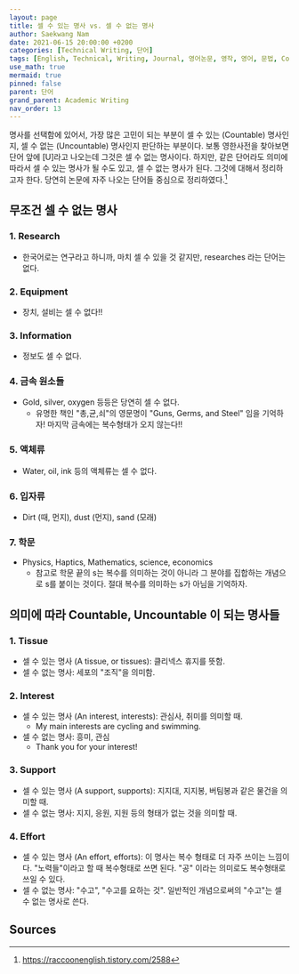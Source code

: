 ```yaml
---
layout: page
title: 셀 수 있는 명사 vs. 셀 수 없는 명사
author: Saekwang Nam
date: 2021-06-15 20:00:00 +0200
categories: [Technical Writing, 단어]
tags: [English, Technical, Writing, Journal, 영어논문, 영작, 영어, 문법, Countable, Uncountable, noun, 예시]
use_math: true
mermaid: true
pinned: false
parent: 단어
grand_parent: Academic Writing
nav_order: 13
---
```


명사를 선택함에 있어서, 가장 많은 고민이 되는 부분이 셀 수 있는 (Countable) 명사인지, 셀 수 없는 (Uncountable) 명사인지 판단하는 부분이다. 보통 영한사전을 찾아보면 단어 앞에 [U]라고 나오는데 그것은 셀 수 없는 명사이다. 하지만, 같은 단어라도 의미에 따라서 셀 수 있는 명사가 될 수도 있고, 셀 수 없는 명사가 된다. 그것에 대해서 정리하고자 한다. 당연히 논문에 자주 나오는 단어들 중심으로 정리하였다.[^fn_1]

## 무조건 셀 수 없는 명사
### 1. Research
- 한국어로는 연구라고 하니까, 마치 셀 수 있을 것 같지만, researches 라는 단어는 없다.

### 2. Equipment
- 장치, 설비는 셀 수 없다!!

### 3. Information
- 정보도 셀 수 없다.

### 4. 금속 원소들
- Gold, silver, oxygen 등등은 당연히 셀 수 없다.
  - 유명한 책인 "총,균,쇠"의 영문명이 "Guns, Germs, and Steel" 임을 기억하자! 마지막 금속에는 복수형태가 오지 않는다!!

### 5. 액체류
- Water, oil, ink 등의 액체류는 셀 수 없다.

### 6. 입자류
- Dirt (때, 먼지), dust (먼지), sand (모래)

### 7. 학문
- Physics, Haptics, Mathematics, science, economics
  - 참고로 학문 끝의 s는 복수를 의미하는 것이 아니라 그 분야를 집합하는 개념으로 s를 붙이는 것이다. 절대 복수를 의미하는 s가 아님을 기억하자.



## 의미에 따라 Countable, Uncountable 이 되는 명사들
### 1. Tissue
- 셀 수 있는 명사 (A tissue, or tissues): 클리넥스 휴지를 뜻함.
- 셀 수 없는 명사: 세포의 "조직"을 의미함.

### 2. Interest
- 셀 수 있는 명사 (An interest, interests): 관심사, 취미를 의미할 때.
  - My main interests are cycling and swimming.
- 셀 수 없는 명사: 흥미, 관심
  - Thank you for your interest!

### 3. Support
- 셀 수 있는 명사 (A support, supports): 지지대, 지지봉, 버팀봉과 같은 물건을 의미할 때.
- 셀 수 없는 명사: 지지, 응원, 지원 등의 형태가 없는 것을 의미할 때.

### 4. Effort
- 셀 수 있는 명사 (An effort, efforts): 이 명사는 복수 형태로 더 자주 쓰이는 느낌이다. "노력들"이라고 할 때 복수형태로 쓰면 된다. "공" 이라는 의미로도 복수형태로 쓰일 수 있다.
- 셀 수 없는 명사: "수고", "수고를 요하는 것". 일반적인 개념으로써의 "수고"는 셀 수 없는 명사로 쓴다.

## Sources
[^fn_1]: https://raccoonenglish.tistory.com/2588